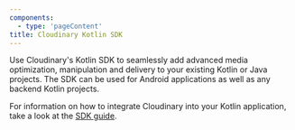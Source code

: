 ```yaml
---
components:
  - type: 'pageContent'
title: Cloudinary Kotlin SDK
---
```


Use Cloudinary's Kotlin SDK to seamlessly add advanced media optimization, manipulation and delivery to your existing Kotlin or Java projects. The SDK can be used for Android applications as well as any backend Kotlin projects.

For information on how to integrate Cloudinary into your Kotlin application, take a look at the [SDK guide](https://cloudinary.com/documentation/kotlin_integration).